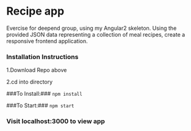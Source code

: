 # Recipe app #
Evercise for deepend group, using my Angular2 skeleton.
Using the provided JSON data representing a collection of meal recipes, create a responsive frontend application.
 
### Installation Instructions ###

1.Download Repo above 

2.cd into directory 

###To Install:###
`npm install`

###To Start:###
`npm start `

### Visit localhost:3000  to view app ### 

